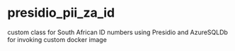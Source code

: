 # presidio_pii_za_id
custom class for South African ID numbers using Presidio and AzureSQLDb for invoking custom docker image
